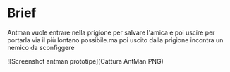 # Brief
Antman vuole entrare nella prigione per salvare l'amica e poi uscire per portarla via il più lontano possibile.ma poi uscito dalla prigione incontra un nemico da sconfiggere

![Screenshot antman prototipe](Cattura AntMan.PNG)
